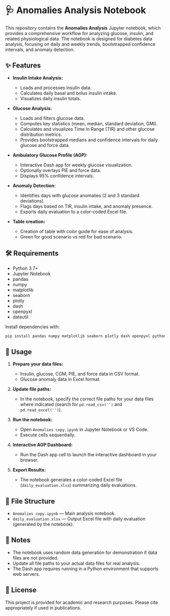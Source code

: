 # 🩺 Anomalies Analysis Notebook

This repository contains the **Anomalies Analysis** Jupyter notebook, which provides a comprehensive workflow for analyzing glucose, insulin, and related physiological data. The notebook is designed for diabetes data analysis, focusing on daily and weekly trends, bootstrapped confidence intervals, and anomaly detection.

## ✨ Features

- **Insulin Intake Analysis:**  
  - Loads and processes insulin data.
  - Calculates daily basal and bolus insulin intake.
  - Visualizes daily insulin totals.

- **Glucose Analysis:**  
  - Loads and filters glucose data.
  - Computes key statistics (mean, median, standard deviation, GMI).
  - Calculates and visualizes Time In Range (TIR) and other glucose distribution metrics.
  - Provides bootstrapped medians and confidence intervals for daily glucose and force data.

- **Ambulatory Glucose Profile (AGP):**  
  - Interactive Dash app for weekly glucose visualization.
  - Optionally overlays PIE and force data.
  - Displays 95% confidence intervals.

- **Anomaly Detection:**  
  - Identifies days with glucose anomalies (2 and 3 standard deviations).
  - Flags days based on TIR, insulin intake, and anomaly presence.
  - Exports daily evaluation to a color-coded Excel file.
 
- **Table creation:**  
  - Creation of table with color guide for ease of analysis.
  - Green for good scenario vs red for bad scenario.


## 🛠️ Requirements

- Python 3.7+
- Jupyter Notebook
- pandas
- numpy
- matplotlib
- seaborn
- plotly
- dash
- openpyxl
- dateutil

Install dependencies with:

```sh
pip install pandas numpy matplotlib seaborn plotly dash openpyxl python-dateutil
```

## 🚀 Usage

1. **Prepare your data files:**  
   - Insulin, glucose, CGM, PIE, and force data in CSV format.
   - Glucose anomaly data in Excel format.

2. **Update file paths:**  
   - In the notebook, specify the correct file paths for your data files where indicated (search for `pd.read_csv('')` and `pd.read_excel('')`).

3. **Run the notebook:**  
   - Open `Anomalies copy.ipynb` in Jupyter Notebook or VS Code.
   - Execute cells sequentially.

4. **Interactive AGP Dashboard:**  
   - Run the Dash app cell to launch the interactive dashboard in your browser.

5. **Export Results:**  
   - The notebook generates a color-coded Excel file (`daily_evaluation.xlsx`) summarizing daily evaluations.

## 📁 File Structure

- `Anomalies copy.ipynb` — Main analysis notebook.
- `daily_evaluation.xlsx` — Output Excel file with daily evaluation (generated by the notebook).

## 📝 Notes

- The notebook uses random data generation for demonstration if data files are not provided.
- Update all file paths to your actual data files for real analysis.
- The Dash app requires running in a Python environment that supports web servers.

## 📄 License

This project is provided for academic and research purposes. Please cite appropriately if used in publications.
